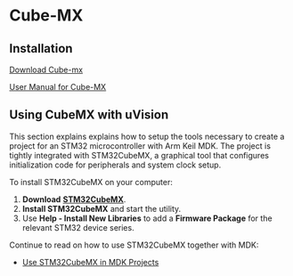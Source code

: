 # Cube-MX

## Installation

[Download Cube-mx](https://www.st.com/en/development-tools/stm32cubemx.html#overview&secondary=st-get-software)

[User Manual for Cube-MX](https://www.st.com/resource/en/user_manual/dm00104712-stm32cubemx-for-stm32-configuration-and-initialization-c-code-generation-stmicroelectronics.pdf)





## Using CubeMX with uVision

This section explains explains how to setup the tools necessary to create a project for an STM32 microcontroller with Arm Keil MDK. The project is tightly integrated with STM32CubeMX, a graphical tool that configures initialization code for peripherals and system clock setup.

To install STM32CubeMX on your computer:

1. **Download** [**STM32CubeMX**](https://www.st.com/en/development-tools/stm32cubemx.html).
2. **Install STM32CubeMX** and start the utility.
3. Use **Help - Install New Libraries** to add a **Firmware Package** for the relevant STM32 device series.

Continue to read on how to use STM32CubeMX together with MDK:

* [Use STM32CubeMX in MDK Projects](https://www.keil.com/pack/doc/STM32Cube/html/cubemx_using.html)

